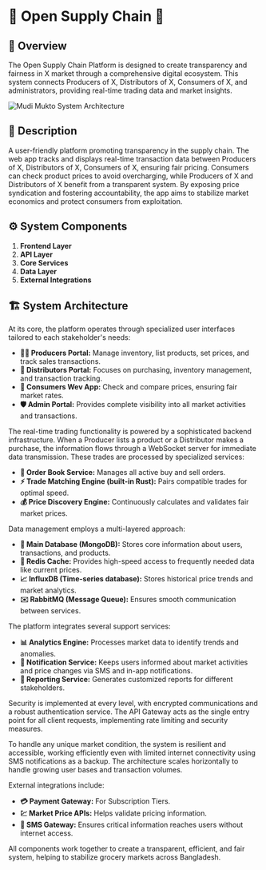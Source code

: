 # 🚀 Open Supply Chain 🌾

## 🌟 Overview

The Open Supply Chain Platform is designed to create transparency and fairness in X market through a comprehensive digital ecosystem. This system connects Producers of X, Distributors of X, Consumers of X, and administrators, providing real-time trading data and market insights.

![Mudi Mukto System Architecture](https://github.com/user-attachments/assets/c3dea477-cd26-494d-bb06-671ab2ada233)

## 📝 Description

A user-friendly platform promoting transparency in the supply chain. The web app tracks and displays real-time transaction data between Producers of X, Distributors of X, Consumers of X, ensuring fair pricing.
Consumers can check product prices to avoid overcharging, while Producers of X and Distributors of X benefit from a transparent system. By exposing price syndication and fostering accountability, the app aims to stabilize market economics and protect consumers from exploitation.

## ⚙️ System Components

1. **Frontend Layer**
2. **API Layer**
3. **Core Services**
4. **Data Layer**
5. **External Integrations**

## 🏗️ System Architecture

At its core, the platform operates through specialized user interfaces tailored to each stakeholder's needs:

- **🧑‍🌾 Producers Portal:** Manage inventory, list products, set prices, and track sales transactions.
- **🛒 Distributors Portal:** Focuses on purchasing, inventory management, and transaction tracking.
- **📱 Consumers Wev App:** Check and compare prices, ensuring fair market rates.
- **🛡️ Admin Portal:** Provides complete visibility into all market activities and transactions.

The real-time trading functionality is powered by a sophisticated backend infrastructure. When a Producer lists a product or a Distributor makes a purchase, the information flows through a WebSocket server for immediate data transmission. These trades are processed by specialized services:

- **📒 Order Book Service:** Manages all active buy and sell orders.
- **⚡ Trade Matching Engine (built-in Rust):** Pairs compatible trades for optimal speed.
- **💰 Price Discovery Engine:** Continuously calculates and validates fair market prices.

Data management employs a multi-layered approach:

- **💾 Main Database (MongoDB):** Stores core information about users, transactions, and products.
- **🚄 Redis Cache:** Provides high-speed access to frequently needed data like current prices.
- **📈 InfluxDB (Time-series database):** Stores historical price trends and market analytics.
- **✉️ RabbitMQ (Message Queue):** Ensures smooth communication between services.

The platform integrates several support services:

- **📊 Analytics Engine:** Processes market data to identify trends and anomalies.
- **🔔 Notification Service:** Keeps users informed about market activities and price changes via SMS and in-app notifications.
- **🧾 Reporting Service:** Generates customized reports for different stakeholders.

Security is implemented at every level, with encrypted communications and a robust authentication service. The API Gateway acts as the single entry point for all client requests, implementing rate limiting and security measures.

To handle any unique market condition, the system is resilient and accessible, working efficiently even with limited internet connectivity using SMS notifications as a backup. The architecture scales horizontally to handle growing user bases and transaction volumes.

External integrations include:

- **💳 Payment Gateway:** For Subscription Tiers.
- **💹 Market Price APIs:** Helps validate pricing information.
- **💬 SMS Gateway:** Ensures critical information reaches users without internet access.

All components work together to create a transparent, efficient, and fair system, helping to stabilize grocery markets across Bangladesh.
